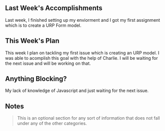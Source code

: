 ## Last Week's Accomplishments
Last week, I finished setting up my enviorment and I got my first assignment which is to create a URP Form model. 



## This Week's Plan
This week I plan on tackling my first issue which is creating an URP model. I was able to acomplish this goal with the help of Charlie. I will be waiting for the next issue and will be working on that.


## Anything Blocking?
My lack of knowledge of Javascript and just waiting for the next issue.



## Notes

> This is an optional section for any sort of information that does not fall under any of the other categories.

